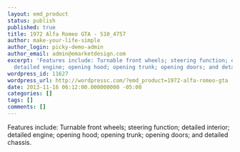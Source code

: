 ```yaml
---
layout: emd_product
status: publish
published: true
title: 1972 Alfa Romeo GTA - S10_4757
author: make-your-life-simple
author_login: picky-demo-admin
author_email: admin@emarketdesign.com
excerpt: 'Features include: Turnable front wheels; steering function; detailed interior;
  detailed engine; opening hood; opening trunk; opening doors; and detailed chassis.'
wordpress_id: 11627
wordpress_url: http://wordpressc.com/?emd_product=1972-alfa-romeo-gta
date: 2013-11-16 06:12:00.000000000 -05:00
categories: []
tags: []
comments: []
---
```

Features include: Turnable front wheels; steering function; detailed interior; detailed engine; opening hood; opening trunk; opening doors; and detailed chassis.
